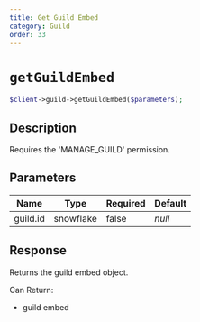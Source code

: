 ```yaml
---
title: Get Guild Embed
category: Guild
order: 33
---
```


# `getGuildEmbed`

```php
$client->guild->getGuildEmbed($parameters);
```

## Description

Requires the &#039;MANAGE_GUILD&#039; permission.

## Parameters


Name | Type | Required | Default
--- | --- | --- | ---
guild.id | snowflake | false | *null*

## Response

Returns the guild embed object.

Can Return:

* guild embed
